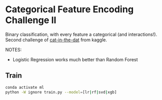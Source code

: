 # Categorical Feature Encoding Challenge II

Binary classification, with every feature a categorical (and interactions!).
Second challenge of [cat-in-the-dat](https://www.kaggle.com/competitions/cat-in-the-dat-ii/submit) from kaggle.

NOTES:

* Logistic Regression works much better than Random Forest

## Train

```bash
conda activate ml
python -W ignore train.py --model=[lr|rf|svd|xgb]
```
